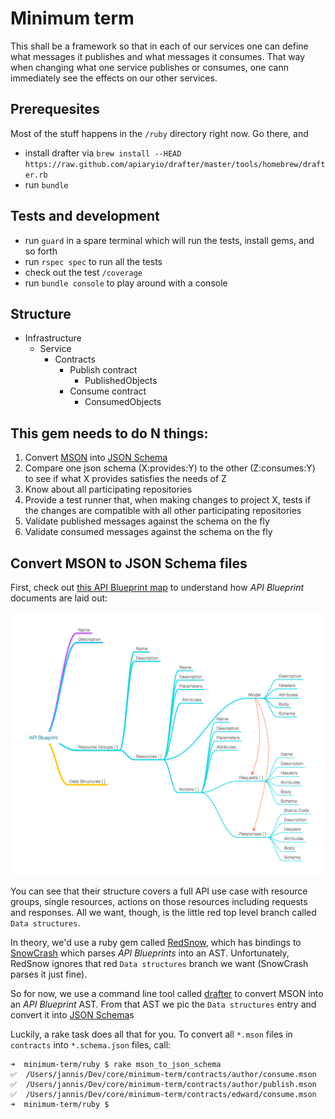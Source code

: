# Minimum term

This shall be a framework so that in each of our services one can define what messages it publishes and what messages it consumes. That way when changing what one service publishes or consumes, one cann immediately see the effects on our other services.


## Prerequesites
Most of the stuff happens in the `/ruby` directory right now.
Go there, and

  - install drafter via `brew install --HEAD
    https://raw.github.com/apiaryio/drafter/master/tools/homebrew/drafter.rb`
  - run `bundle`

## Tests and development
  - run `guard` in a spare terminal which will run the tests,
    install gems, and so forth
  - run `rspec spec` to run all the tests
  - check out the test `/coverage`
  - run `bundle console` to play around with a console



## Structure
- Infrastructure
  - Service
    - Contracts
      - Publish contract
        - PublishedObjects
      - Consume contract
        - ConsumedObjects


## This gem needs to do N things:
1. Convert [MSON](https://github.com/apiaryio/mson) into [JSON
   Schema](http://json-schema.org/)
2. Compare one json schema (X:provides:Y) to the other (Z:consumes:Y) to see if what X provides satisfies the needs of Z
3. Know about all participating repositories
4. Provide a test runner that, when making changes to project X, tests if the changes are compatible with all other participating repositories
5. Validate published messages against the schema on the fly
6. Validate consumed messages against the schema on the fly


## Convert MSON to JSON Schema files
First, check out [this API Blueprint map](https://github.com/apiaryio/api-blueprint/wiki/API-Blueprint-Map) to understand how _API Blueprint_ documents are laid out:

![API Blueprint map](https://raw.githubusercontent.com/apiaryio/api-blueprint/master/assets/map.png)

You can see that their structure covers a full API use case with resource groups, single resources, actions on those resources including requests and responses. All we want, though, is the little red top level branch called `Data structures`.

In theory, we'd use a ruby gem called [RedSnow](https://github.com/apiaryio/redsnow), which has bindings to [SnowCrash](https://github.com/apiaryio/snowcrash) which parses _API Blueprints_ into an AST. Unfortunately, RedSnow ignores that red `Data structures` branch we want (SnowCrash parses it just fine).

So for now, we use a command line tool called [drafter](https://github.com/apiaryio/drafter) to convert MSON into an _API Blueprint_ AST. From that AST we pic the `Data structures` entry and convert it into [JSON Schema]()s

Luckily, a rake task does all that for you. To convert all `*.mson` files in `contracts` into `*.schema.json` files, call:

```shell
➜  minimum-term/ruby $ rake mson_to_json_schema
✅  /Users/jannis/Dev/core/minimum-term/contracts/author/consume.mson
✅  /Users/jannis/Dev/core/minimum-term/contracts/author/publish.mson
✅  /Users/jannis/Dev/core/minimum-term/contracts/edward/consume.mson
➜  minimum-term/ruby $
```
